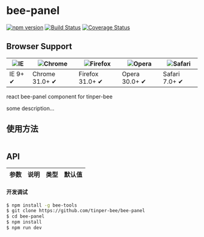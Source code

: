 # bee-panel

[![npm version](https://img.shields.io/npm/v/bee-panel.svg)](https://www.npmjs.com/package/bee-panel)
[![Build Status](https://img.shields.io/travis/tinper-bee/bee-panel/master.svg)](https://travis-ci.org/tinper-bee/bee-panel)
[![Coverage Status](https://coveralls.io/repos/github/tinper-bee/bee-panel/badge.svg?branch=master)](https://coveralls.io/github/tinper-bee/bee-panel?branch=master)


## Browser Support

|![IE](https://raw.github.com/alrra/browser-logos/master/internet-explorer/internet-explorer_48x48.png) | ![Chrome](https://raw.github.com/alrra/browser-logos/master/chrome/chrome_48x48.png) | ![Firefox](https://raw.github.com/alrra/browser-logos/master/firefox/firefox_48x48.png) | ![Opera](https://raw.github.com/alrra/browser-logos/master/opera/opera_48x48.png) | ![Safari](https://raw.github.com/alrra/browser-logos/master/safari/safari_48x48.png)|
| --- | --- | --- | --- | --- |
| IE 9+ ✔ | Chrome 31.0+ ✔ | Firefox 31.0+ ✔ | Opera 30.0+ ✔ | Safari 7.0+ ✔ |


react bee-panel component for tinper-bee

some description...

## 使用方法

```js

```



## API

|参数|说明|类型|默认值|
|:--|:---:|:--:|---:|

#### 开发调试

```sh
$ npm install -g bee-tools
$ git clone https://github.com/tinper-bee/bee-panel
$ cd bee-panel
$ npm install
$ npm run dev
```

